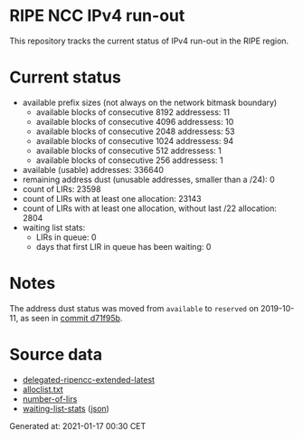 # RIPE NCC IPv4 run-out
This repository tracks the current status of IPv4 run-out in the RIPE region.

# Current status
- available prefix sizes (not always on the network bitmask boundary)
  - available blocks of consecutive 8192 addressess: 11
  - available blocks of consecutive 4096 addressess: 10
  - available blocks of consecutive 2048 addressess: 53
  - available blocks of consecutive 1024 addressess: 94
  - available blocks of consecutive 512 addressess: 1
  - available blocks of consecutive 256 addressess: 1
- available (usable) addresses: 336640
- remaining address dust (unusable addresses, smaller than a /24): 0
- count of LIRs: 23598
- count of LIRs with at least one allocation: 23143
- count of LIRs with at least one allocation, without last /22 allocation: 2804
- waiting list stats:
  - LIRs in queue: 0
  - days that first LIR in queue has been waiting: 0

# Notes
The address dust status was moved from `available` to `reserved` on 2019-10-11, as seen in [commit d71f95b](https://github.com/zajdee/ripe-ncc-ipv4-runout/commit/d71f95b1f7c9f639556e395e4ad0f41e54834954).

# Source data
- [delegated-ripencc-extended-latest](https://ftp.ripe.net/pub/stats/ripencc/delegated-ripencc-extended-latest)
- [alloclist.txt](https://ftp.ripe.net/pub/stats/ripencc/membership/alloclist.txt)
- [number-of-lirs](https://labs.ripe.net/statistics/number-of-lirs)
- [waiting-list-stats](https://www.ripe.net/manage-ips-and-asns/ipv4/ipv4-waiting-list) ([json](https://www-static.ripe.net/dynamic/ipv4-waiting-list/stats.json))

Generated at: 2021-01-17 00:30 CET
